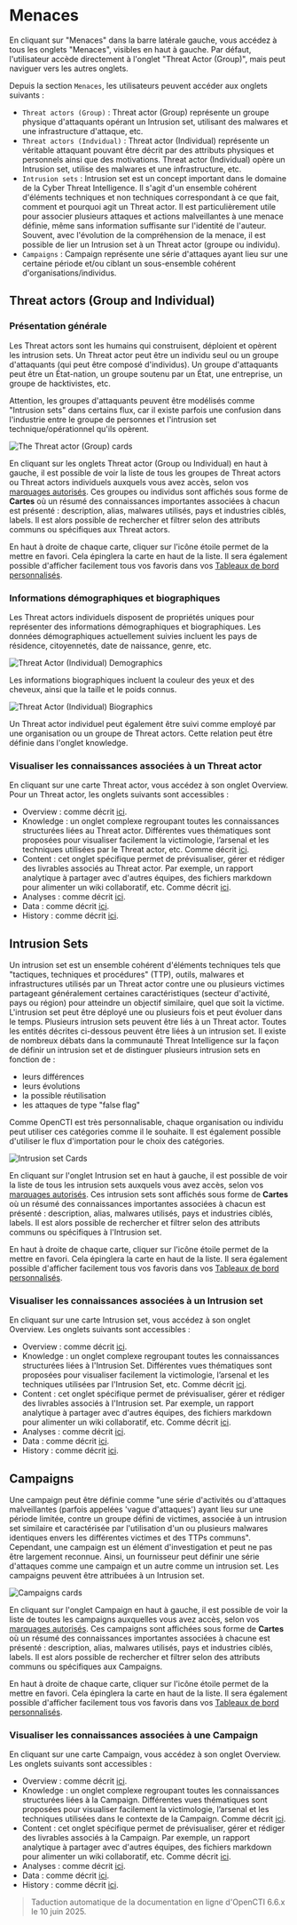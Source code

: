 # Menaces

En cliquant sur "Menaces" dans la barre latérale gauche, vous accédez à tous les onglets "Menaces", visibles en haut à gauche. Par défaut, l'utilisateur accède directement à l'onglet "Threat Actor (Group)", mais peut naviguer vers les autres onglets.

Depuis la section `Menaces`, les utilisateurs peuvent accéder aux onglets suivants :

- `Threat actors (Group)` : Threat actor (Group) représente un groupe physique d'attaquants opérant un Intrusion set, utilisant des malwares et une infrastructure d'attaque, etc.
- `Threat actors (Indvidual)` : Threat actor (Individual) représente un véritable attaquant pouvant être décrit par des attributs physiques et personnels ainsi que des motivations. Threat actor (Individual) opère un Intrusion set, utilise des malwares et une infrastructure, etc.
- `Intrusion sets` : Intrusion set est un concept important dans le domaine de la Cyber Threat Intelligence. Il s'agit d'un ensemble cohérent d'éléments techniques et non techniques correspondant à ce que fait, comment et pourquoi agit un Threat actor. Il est particulièrement utile pour associer plusieurs attaques et actions malveillantes à une menace définie, même sans information suffisante sur l'identité de l'auteur. Souvent, avec l'évolution de la compréhension de la menace, il est possible de lier un Intrusion set à un Threat actor (groupe ou individu).
- `Campaigns` : Campaign représente une série d'attaques ayant lieu sur une certaine période et/ou ciblant un sous-ensemble cohérent d'organisations/individus.

## Threat actors (Group and Individual)

### Présentation générale

Les Threat actors sont les humains qui construisent, déploient et opèrent les intrusion sets. Un Threat actor peut être un individu seul ou un groupe d'attaquants (qui peut être composé d'individus). Un groupe d'attaquants peut être un État-nation, un groupe soutenu par un État, une entreprise, un groupe de hacktivistes, etc.

Attention, les groupes d'attaquants peuvent être modélisés comme "Intrusion sets" dans certains flux, car il existe parfois une confusion dans l'industrie entre le groupe de personnes et l'intrusion set technique/opérationnel qu'ils opèrent.

![The Threat actor (Group) cards](assets/cards-threat-group.png)

En cliquant sur les onglets Threat actor (Group ou Individual) en haut à gauche, il est possible de voir la liste de tous les groupes de Threat actors ou Threat actors individuels auxquels vous avez accès, selon vos [marquages autorisés](../administration/users.md). Ces groupes ou individus sont affichés sous forme de **Cartes** où un résumé des connaissances importantes associées à chacun est présenté : description, alias, malwares utilisés, pays et industries ciblés, labels. Il est alors possible de rechercher et filtrer selon des attributs communs ou spécifiques aux Threat actors.

En haut à droite de chaque carte, cliquer sur l'icône étoile permet de la mettre en favori. Cela épinglera la carte en haut de la liste. Il sera également possible d'afficher facilement tous vos favoris dans vos [Tableaux de bord personnalisés](dashboards.md).

### Informations démographiques et biographiques

Les Threat actors individuels disposent de propriétés uniques pour représenter des informations démographiques et biographiques. Les données démographiques actuellement suivies incluent les pays de résidence, citoyennetés, date de naissance, genre, etc.

![Threat Actor (Individual) Demographics](assets/threat-actor-individual-demographics.png)

Les informations biographiques incluent la couleur des yeux et des cheveux, ainsi que la taille et le poids connus.

![Threat Actor (Individual) Biographics](assets/threat-actor-individual-biographics.png)

Un Threat actor individuel peut également être suivi comme employé par une organisation ou un groupe de Threat actors. Cette relation peut être définie dans l'onglet knowledge.

### Visualiser les connaissances associées à un Threat actor

En cliquant sur une carte Threat actor, vous accédez à son onglet Overview. Pour un Threat actor, les onglets suivants sont accessibles :

- Overview : comme décrit [ici](overview.md#overview-section).
- Knowledge : un onglet complexe regroupant toutes les connaissances structurées liées au Threat actor. Différentes vues thématiques sont proposées pour visualiser facilement la victimologie, l’arsenal et les techniques utilisées par le Threat actor, etc. Comme décrit [ici](overview.md#knowledge-section).
- Content : cet onglet spécifique permet de prévisualiser, gérer et rédiger des livrables associés au Threat actor. Par exemple, un rapport analytique à partager avec d'autres équipes, des fichiers markdown pour alimenter un wiki collaboratif, etc. Comme décrit [ici](overview.md#content-section).
- Analyses : comme décrit [ici](overview.md#analyses-section).
- Data : comme décrit [ici](overview.md#data-section).
- History : comme décrit [ici](overview.md#history-section).

## Intrusion Sets

Un intrusion set est un ensemble cohérent d'éléments techniques tels que "tactiques, techniques et procédures" (TTP), outils, malwares et infrastructures utilisés par un Threat actor contre une ou plusieurs victimes partageant généralement certaines caractéristiques (secteur d'activité, pays ou région) pour atteindre un objectif similaire, quel que soit la victime. L'intrusion set peut être déployé une ou plusieurs fois et peut évoluer dans le temps.
Plusieurs intrusion sets peuvent être liés à un Threat actor. Toutes les entités décrites ci-dessous peuvent être liées à un intrusion set. Il existe de nombreux débats dans la communauté Threat Intelligence sur la façon de définir un intrusion set et de distinguer plusieurs intrusion sets en fonction de :

- leurs différences
- leurs évolutions
- la possible réutilisation
- les attaques de type "false flag"

Comme OpenCTI est très personnalisable, chaque organisation ou individu peut utiliser ces catégories comme il le souhaite. Il est également possible d'utiliser le flux d'importation pour le choix des catégories.

![Intrusion set Cards](assets/instrusion-set-cards.png)

En cliquant sur l'onglet Intrusion set en haut à gauche, il est possible de voir la liste de tous les intrusion sets auxquels vous avez accès, selon vos [marquages autorisés](../administration/users.md). Ces intrusion sets sont affichés sous forme de **Cartes** où un résumé des connaissances importantes associées à chacun est présenté : description, alias, malwares utilisés, pays et industries ciblés, labels. Il est alors possible de rechercher et filtrer selon des attributs communs ou spécifiques à l'Intrusion set.

En haut à droite de chaque carte, cliquer sur l'icône étoile permet de la mettre en favori. Cela épinglera la carte en haut de la liste. Il sera également possible d'afficher facilement tous vos favoris dans vos [Tableaux de bord personnalisés](dashboards.md).

### Visualiser les connaissances associées à un Intrusion set

En cliquant sur une carte Intrusion set, vous accédez à son onglet Overview. Les onglets suivants sont accessibles :

- Overview : comme décrit [ici](overview.md#overview-section).
- Knowledge : un onglet complexe regroupant toutes les connaissances structurées liées à l'Intrusion Set. Différentes vues thématiques sont proposées pour visualiser facilement la victimologie, l’arsenal et les techniques utilisées par l'Intrusion Set, etc. Comme décrit [ici](overview.md#knowledge-section).
- Content : cet onglet spécifique permet de prévisualiser, gérer et rédiger des livrables associés à l'Intrusion set. Par exemple, un rapport analytique à partager avec d'autres équipes, des fichiers markdown pour alimenter un wiki collaboratif, etc. Comme décrit [ici](overview.md#content-section).
- Analyses : comme décrit [ici](overview.md#analyses-section).
- Data : comme décrit [ici](overview.md#data-section).
- History : comme décrit [ici](overview.md#history-section).

## Campaigns

Une campaign peut être définie comme "une série d'activités ou d'attaques malveillantes (parfois appelées 'vague d'attaques') ayant lieu sur une période limitée, contre un groupe défini de victimes, associée à un intrusion set similaire et caractérisée par l'utilisation d'un ou plusieurs malwares identiques envers les différentes victimes et des TTPs communs".
Cependant, une campaign est un élément d'investigation et peut ne pas être largement reconnue. Ainsi, un fournisseur peut définir une série d'attaques comme une campaign et un autre comme un intrusion set.
Les campaigns peuvent être attribuées à un Intrusion set.

![Campaigns cards](assets/campaigns-cards.png)

En cliquant sur l'onglet Campaign en haut à gauche, il est possible de voir la liste de toutes les campaigns auxquelles vous avez accès, selon vos [marquages autorisés](../administration/users.md). Ces campaigns sont affichées sous forme de **Cartes** où un résumé des connaissances importantes associées à chacune est présenté : description, alias, malwares utilisés, pays et industries ciblés, labels. Il est alors possible de rechercher et filtrer selon des attributs communs ou spécifiques aux Campaigns.

En haut à droite de chaque carte, cliquer sur l'icône étoile permet de la mettre en favori. Cela épinglera la carte en haut de la liste. Il sera également possible d'afficher facilement tous vos favoris dans vos [Tableaux de bord personnalisés](dashboards.md).

### Visualiser les connaissances associées à une Campaign

En cliquant sur une carte Campaign, vous accédez à son onglet Overview. Les onglets suivants sont accessibles :

- Overview : comme décrit [ici](overview.md#overview-section).
- Knowledge : un onglet complexe regroupant toutes les connaissances structurées liées à la Campaign. Différentes vues thématiques sont proposées pour visualiser facilement la victimologie, l’arsenal et les techniques utilisées dans le contexte de la Campaign. Comme décrit [ici](overview.md#knowledge-section).
- Content : cet onglet spécifique permet de prévisualiser, gérer et rédiger des livrables associés à la Campaign. Par exemple, un rapport analytique à partager avec d'autres équipes, des fichiers markdown pour alimenter un wiki collaboratif, etc. Comme décrit [ici](overview.md#content-section).
- Analyses : comme décrit [ici](overview.md#analyses-section).
- Data : comme décrit [ici](overview.md#data-section).
- History : comme décrit [ici](overview.md#history-section).


> Taduction automatique de la documentation en ligne d'OpenCTI 6.6.x le 10 juin 2025.